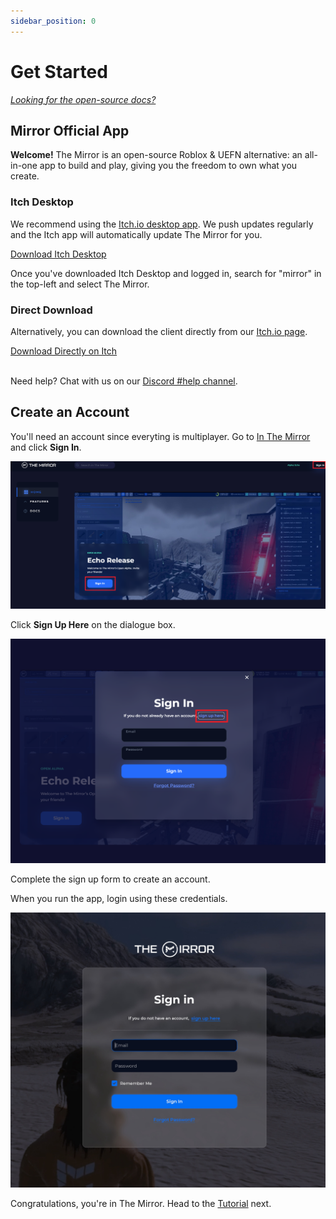 ```yaml
---
sidebar_position: 0
---
```


# Get Started

[_Looking for the open-source docs?_](/docs/open-source-code/get-started)

## Mirror Official App

**Welcome!** The Mirror is an open-source Roblox & UEFN alternative: an all-in-one app to build and play, giving you the freedom to own what you create.

### Itch Desktop

We recommend using the [Itch.io desktop app](https://itch.io/app). We push updates regularly and the Itch app will automatically update The Mirror for you.

<div >
  <a
    className="button mirror-success-button button--lg" href="https://itch.io/app">
    Download Itch Desktop
  </a>
</div>

Once you've downloaded Itch Desktop and logged in, search for "mirror" in the top-left and select The Mirror.

### Direct Download

Alternatively, you can download the client directly from our [Itch.io page](https://themirrorgdp.itch.io/the-mirror).

  <div >
    <a
      className="button mirror-success-button button--lg" href="https://themirrorgdp.itch.io/the-mirror">
      Download Directly on Itch
    </a>
  </div>
<br/>

Need help? Chat with us on our [Discord #help channel](https://themirror.space/discord).

## Create an Account

You'll need an account since everyting is multiplayer. Go to [In The Mirror](https://in.themirror.space) and click **Sign In**.

![SignIn](assets/getting_started_guide/signin.png)

Click **Sign Up Here** on the dialogue box.

![SignUp](assets/getting_started_guide/signup.png)

Complete the sign up form to create an account.

When you run the app, login using these credentials.

![Login](Login.jpg)

Congratulations, you're in The Mirror. Head to the [Tutorial](/docs/tutorial) next.

